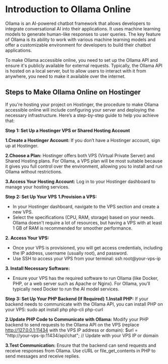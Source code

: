 # Introduction to Ollama Online

Ollama is an AI-powered chatbot framework that allows developers to integrate conversational AI into their applications. It uses machine learning models to generate human-like responses to user queries. The key feature of Ollama is its ability to work with various machine learning models and offer a customizable environment for developers to build their chatbot applications.

To make Ollama accessible online, you need to set up the Ollama API and ensure it's publicly available for external requests. Typically, the Ollama API is hosted on a local server, but to allow users to interact with it from anywhere, you need to make it available over the internet.

## Steps to Make Ollama Online on Hostinger

If you're hosting your project on Hostinger, the procedure to make Ollama accessible online will include configuring your server and deploying the necessary infrastructure. Here’s a step-by-step guide to help you achieve that:

**Step 1: Set Up a Hostinger VPS or Shared Hosting Account**

**1.Create a Hostinger Account:** If you don’t have a Hostinger account, sign up at Hostinger.

**2.Choose a Plan:** Hostinger offers both VPS (Virtual Private Server) and Shared Hosting plans. For Ollama, a VPS plan will be most suitable because it gives you full control over the environment, allowing you to install and run Ollama without restrictions.

**3.Access Your Hosting Account:** Log in to your Hostinger dashboard to manage your hosting services.

**Step 2: Set Up Your VPS**
**1.Provision a VPS:**

- In your Hostinger dashboard, navigate to the VPS section and create a new VPS.
- Select the specifications (CPU, RAM, storage) based on your needs. Ollama doesn't require a lot of resources, but having a VPS with at least 1 GB of RAM is recommended for smoother performance.

 **2. Access Your VPS:**

- Once your VPS is provisioned, you will get access credentials, including the IP address, username (usually root), and password.
- Use SSH to access your VPS from your terminal:
ssh root@your-vps-ip

**3. Install Necessary Software:**

- Ensure your VPS has the required software to run Ollama (like Docker, PHP, or a web server such as Apache or Nginx).
 For Ollama, you’ll typically need Docker to run the AI model services.

**Step 3: Set Up Your PHP Backend (If Required)**
**1.Install PHP:** If your backend needs to communicate with the Ollama API, you can install PHP on your VPS:
sudo apt install php php-cli php-curl

**2.Update PHP Code to Communicate with Ollama:** Modify your PHP backend to send requests to the Ollama API on the VPS (replace http://127.0.0.1:11434 with the VPS IP address or domain):
$url = "http://your-vps-ip:11434/api/chat";  // Update with your VPS IP or domain

**3.Test Communication:** Ensure that the backend can send requests and receive responses from Ollama. Use cURL or file_get_contents in PHP to send messages and receive replies.
